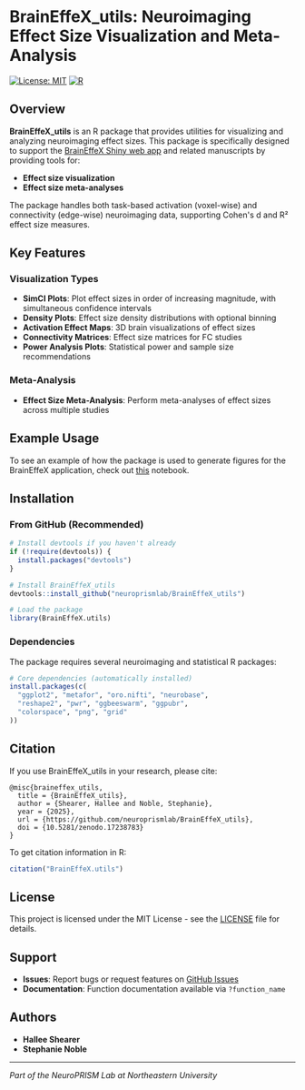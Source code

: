 # BrainEffeX_utils: Neuroimaging Effect Size Visualization and Meta-Analysis

[![License: MIT](https://img.shields.io/badge/License-MIT-yellow.svg)](https://opensource.org/licenses/MIT)
[![R](https://img.shields.io/badge/R-%3E%3D3.6.0-blue.svg)](https://www.r-project.org/)

## Overview

**BrainEffeX_utils** is an R package that provides utilities for visualizing and analyzing neuroimaging effect sizes. This package is specifically designed to support the [BrainEffeX Shiny web app](https://github.com/neuroprismlab/BrainEffeX) and related manuscripts by providing tools for:

- **Effect size visualization** 
- **Effect size meta-analyses** 

The package handles both task-based activation (voxel-wise) and connectivity (edge-wise) neuroimaging data, supporting Cohen's d and R² effect size measures.

## Key Features

### Visualization Types
- **SimCI Plots**: Plot effect sizes in order of increasing magnitude, with simultaneous confidence intervals
- **Density Plots**: Effect size density distributions with optional binning
- **Activation Effect Maps**: 3D brain visualizations of effect sizes
- **Connectivity Matrices**: Effect size matrices for FC studies
- **Power Analysis Plots**: Statistical power and sample size recommendations

### Meta-Analysis
- **Effect Size Meta-Analysis**: Perform meta-analyses of effect sizes across multiple studies

## Example Usage

To see an example of how the package is used to generate figures for the BrainEffeX application, check out [this](github.com/neuroprismlab/calculate_effex/effect_size/effect_size_example.ipynb) notebook.

## Installation

### From GitHub (Recommended)

```r
# Install devtools if you haven't already
if (!require(devtools)) {
  install.packages("devtools")
}

# Install BrainEffeX_utils
devtools::install_github("neuroprismlab/BrainEffeX_utils")

# Load the package
library(BrainEffeX.utils)
```

### Dependencies

The package requires several neuroimaging and statistical R packages:

```r
# Core dependencies (automatically installed)
install.packages(c(
  "ggplot2", "metafor", "oro.nifti", "neurobase", 
  "reshape2", "pwr", "ggbeeswarm", "ggpubr",
  "colorspace", "png", "grid"
))
```

## Citation

If you use BrainEffeX_utils in your research, please cite:

```
@misc{braineffex_utils,
  title = {BrainEffeX_utils},
  author = {Shearer, Hallee and Noble, Stephanie},
  year = {2025},
  url = {https://github.com/neuroprismlab/BrainEffeX_utils},
  doi = {10.5281/zenodo.17238783}
}
```

To get citation information in R:

```r
citation("BrainEffeX.utils")
```

## License

This project is licensed under the MIT License - see the [LICENSE](LICENSE) file for details.

## Support

- **Issues**: Report bugs or request features on [GitHub Issues](https://github.com/neuroprismlab/BrainEffeX_utils/issues)
- **Documentation**: Function documentation available via `?function_name`

## Authors

- **Hallee Shearer** 
- **Stephanie Noble** 

---

*Part of the NeuroPRISM Lab at Northeastern University*
